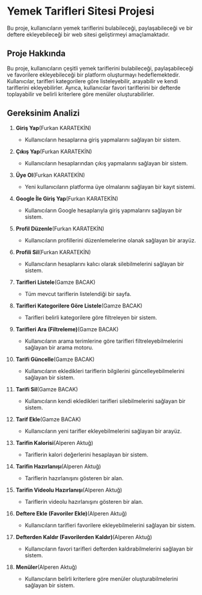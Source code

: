 # Yemek Tarifleri Sitesi Projesi

Bu proje, kullanıcıların yemek tariflerini bulabileceği, paylaşabileceği ve bir deftere ekleyebileceği bir web sitesi geliştirmeyi amaçlamaktadır.

## Proje Hakkında

Bu proje, kullanıcıların çeşitli yemek tariflerini bulabileceği, paylaşabileceği ve favorilere ekleyebileceği bir platform oluşturmayı hedeflemektedir. Kullanıcılar, tarifleri kategorilere göre listeleyebilir, arayabilir ve kendi tariflerini ekleyebilirler. Ayrıca, kullanıcılar favori tariflerini bir defterde toplayabilir ve belirli kriterlere göre menüler oluşturabilirler.

## Gereksinim Analizi

1. **Giriş Yap**(Furkan KARATEKİN)
   - Kullanıcıların hesaplarına giriş yapmalarını sağlayan bir sistem.
   
2. **Çıkış Yap**(Furkan KARATEKİN)
   - Kullanıcıların hesaplarından çıkış yapmalarını sağlayan bir sistem.

3. **Üye Ol**(Furkan KARATEKİN)
   - Yeni kullanıcıların platforma üye olmalarını sağlayan bir kayıt sistemi.

4. **Google İle Giriş Yap**(Furkan KARATEKİN)
   - Kullanıcıların Google hesaplarıyla giriş yapmalarını sağlayan bir sistem.

5. **Profil Düzenle**(Furkan KARATEKİN)
   - Kullanıcıların profillerini düzenlemelerine olanak sağlayan bir arayüz.

6. **Profili Sil**(Furkan KARATEKİN)
   - Kullanıcıların hesaplarını kalıcı olarak silebilmelerini sağlayan bir sistem.
   
7. **Tarifleri Listele**(Gamze BACAK)
   - Tüm mevcut tariflerin listelendiği bir sayfa.

8. **Tarifleri Kategorilere Göre Listele**(Gamze BACAK)
   - Tarifleri belirli kategorilere göre filtreleyen bir sistem.

9. **Tarifleri Ara (Filtreleme)**(Gamze BACAK)
   - Kullanıcıların arama terimlerine göre tarifleri filtreleyebilmelerini sağlayan bir arama motoru.

10. **Tarifi Güncelle**(Gamze BACAK)
    - Kullanıcıların ekledikleri tariflerin bilgilerini güncelleyebilmelerini sağlayan bir sistem.

11. **Tarifi Sil**(Gamze BACAK)
    - Kullanıcıların kendi ekledikleri tarifleri silebilmelerini sağlayan bir sistem.

12. **Tarif Ekle**(Gamze BACAK)
    - Kullanıcıların yeni tarifler ekleyebilmelerini sağlayan bir arayüz.
   
13. **Tarifin Kalorisi**(Alperen Aktuğ)
    - Tariflerin kalori değerlerini hesaplayan bir sistem.

14. **Tarifin Hazırlanışı**(Alperen Aktuğ)
    - Tariflerin hazırlanışını gösteren bir alan.

15. **Tarifin Videolu Hazırlanışı**(Alperen Aktuğ)
    - Tariflerin videolu hazırlanışını gösteren bir alan.

16. **Deftere Ekle (Favoriler Ekle)**(Alperen Aktuğ)
    - Kullanıcıların tarifleri favorilere ekleyebilmelerini sağlayan bir sistem.

17. **Defterden Kaldır (Favorilerden Kaldır)**(Alperen Aktuğ)
    - Kullanıcıların favori tarifleri defterden kaldırabilmelerini sağlayan bir sistem.

18. **Menüler**(Alperen Aktuğ)
    - Kullanıcıların belirli kriterlere göre menüler oluşturabilmelerini sağlayan bir sistem.

